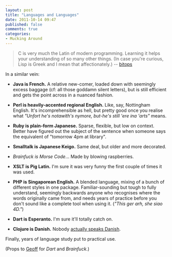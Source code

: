 ```yaml
---
layout: post
title: "Languages and Languages"
date: 2011-10-14 09:47
published: false
comments: true
categories:
- Mucking Around
---
```


> C is very much the Latin of modern programming. Learning it helps your understanding
> of so many other things. (In case you're curious, Lisp is Greek and I mean that affectionately.)
-- [bitops](http://news.ycombinator.com/item?id=3108923)

In a similar vein:

* **Java is French.** A relative new-comer, loaded down with seemingly excess baggage (cf: all those goddamn silent letters), but is still efficient and gets the point across in a nuanced fashion.

* **Perl is heavily-accented regional English.** Like, say, Nottingham English. It's incomprehensible as hell, but pretty good once you realise what *"Unfort he's notawith's nymore, but-he's still 'ere ina 'arts"* means.

* **Ruby is plain-form Japanese.** Sparse, flexible, but low on context. Better have figured out the subject of the sentence when someone says the equivalent of "tomorrow 4pm at library".

* **Smalltalk is Japanese Keigo.** Same deal, but older and more decorated.

* *Brainfuck is Morse Code*... Made by blowing raspberries.

* **XSLT is Pig Latin.** I'm sure it was very funny the first couple of times it was used.

* **PHP is Singaporean English.** A blended language, mixing of a bunch of different styles in one package. Familiar-sounding but tough to fully understand, seemingly backwards anyone who recognises where the words originally came from, and needs years of practice before you don't sound like a complete tool when using it. (*"This ger arh, she siao 4D."*)

* **Dart is Esperanto.** I'm sure it'll totally catch on.

* **Clojure is Danish.** Nobody [actually speaks Danish](http://www.youtube.com/watch?v=s-mOy8VUEBk).

Finally, years of language study put to practical use.

(Props to [Geoff](http://blackicemedia.com) for *Dart* and *Brainfuck*.)
